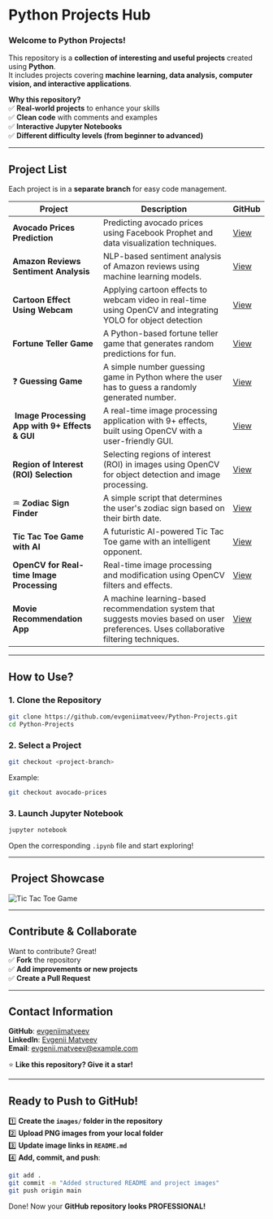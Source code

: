 #  Python Projects Hub 

###  **Welcome to Python Projects!**  
This repository is a **collection of interesting and useful projects** created using **Python**.  
It includes projects covering **machine learning, data analysis, computer vision, and interactive applications**.

 **Why this repository?**  
✅ **Real-world projects** to enhance your skills  
✅ **Clean code** with comments and examples  
✅ **Interactive Jupyter Notebooks**  
✅ **Different difficulty levels (from beginner to advanced)**  

---

##  **Project List**

Each project is in a **separate branch** for easy code management.

| Project  | Description | GitHub |
|---------|----------|--------|
|  **Avocado Prices Prediction** | Predicting avocado prices using Facebook Prophet and data visualization techniques.| [View](https://github.com/evgeniimatveev/Python-Projects/blob/%F0%9F%A5%91-Avocado-Prices-Prediction-%E2%9C%85%E2%9C%85%E2%9C%85/FastAPI%20%26%20Streamlit%20Guide%20for%20Avocado%20Price%20Prediction.ipynb)
|   **Amazon Reviews Sentiment Analysis** | NLP-based sentiment analysis of Amazon reviews using machine learning models.| [View](https://github.com/evgeniimatveev/Python-Projects/blob/%F0%9F%9B%92-Amazon-Reviews-Analysis%E2%9C%85%E2%9C%85%E2%9C%85/Amazon%20Reviews%20Analysis(S4).ipynb)
|  **Cartoon Effect Using Webcam** |   Applying cartoon effects to webcam video in real-time using OpenCV and integrating YOLO for object detection  | [View](https://github.com/evgeniimatveev/Python-Projects/blob/%F0%9F%8E%A8-Cartoon-Effect-Using-Webcam%E2%9C%85%E2%9C%85%E2%9C%85/Cartoon%20Effect%20Using%20Webcam(S4).ipynb)
|  **Fortune Teller Game** | A Python-based fortune teller game that generates random predictions for fun. | [View](https://github.com/evgeniimatveev/Python-Projects/blob/%F0%9F%94%AE-Fortune-Teller-Game%E2%9C%85%E2%9C%85%E2%9C%85/Fortune%20Teller%20game(S4).ipynb) |
| ❓ **Guessing Game** |  A simple number guessing game in Python where the user has to guess a randomly generated number. | [View](https://github.com/evgeniimatveev/Python-Projects/blob/%E2%9D%93-Guessing-Game%E2%9C%85%E2%9C%85%E2%9C%85/Guessing%20Game(S4).ipynb) |
| ️ **Image Processing App with 9+ Effects & GUI** |  A real-time image processing application with 9+ effects, built using OpenCV with a user-friendly GUI. | [View](https://github.com/evgeniimatveev/Python-Projects/blob/%F0%9F%96%BC%EF%B8%8F-Image-Processing-App%E2%9C%85%E2%9C%85%E2%9C%85/Image%20Processing%20App%20with%209%2B%20Effects%20%26%20GUI(S4).ipynb) |
|  **Region of Interest (ROI) Selection** | Selecting regions of interest (ROI) in images using OpenCV for object detection and image processing. | [View](https://github.com/evgeniimatveev/Python-Projects/blob/%F0%9F%8E%AF-Region-of-Interest-Selection%E2%9C%85%E2%9C%85%E2%9C%85/Region%20of%20interest%20Selection(S4).ipynb) |
| ♒ **Zodiac Sign Finder** | A simple script that determines the user's zodiac sign based on their birth date. | [View](https://github.com/evgeniimatveev/Python-Projects/blob/%E2%99%92-Zodiac-Sign-Finder%E2%9C%85%E2%9C%85%E2%9C%85/Zodiac%20Sign(S4).ipynb) |
|  **Tic Tac Toe Game with AI** | A futuristic AI-powered Tic Tac Toe game with an intelligent opponent. | [View](https://github.com/evgeniimatveev/Python-Projects/blob/%F0%9F%8E%AE-Tic-Tac-Toe-Game%E2%9C%85%E2%9C%85%E2%9C%85/Tic%20Tac%20Toe%20Game(S4).ipynb) |
|  **OpenCV for Real-time Image Processing** | Real-time image processing and modification using OpenCV filters and effects. | [View](https://github.com/evgeniimatveev/Python-Projects/blob/%F0%9F%94%8D-OpenCV-Real-time-Image-Processing%E2%9C%85%E2%9C%85%E2%9C%85/OpenCV%20for%20real-time%20image%20processing(S4).ipynb) | 
|  **Movie Recommendation App** | A machine learning-based recommendation system that suggests movies based on user preferences. Uses collaborative filtering techniques. | [View](https://github.com/evgeniimatveev/Python-Projects/blob/%F0%9F%8E%AC-Movie-Recommendation-App%E2%9C%85%E2%9C%85%E2%9C%85/Movie%20Recommendation%20App(S4).ipynb) 

---

##  **How to Use?**

###  1. Clone the Repository
```bash
git clone https://github.com/evgeniimatveev/Python-Projects.git
cd Python-Projects
```

###  2. Select a Project
```bash
git checkout <project-branch>
```
Example:
```bash
git checkout avocado-prices
```

###  3. Launch Jupyter Notebook
```bash
jupyter notebook
```
Open the corresponding `.ipynb` file and start exploring!

---

## ️ **Project Showcase**
![Tic Tac Toe Game](https://github.com/evgeniimatveev/Python-Projects/blob/main/Images/tic_tac_toe.png)

---

##  **Contribute & Collaborate**
Want to contribute? Great!  
✅ **Fork** the repository  
✅ **Add improvements or new projects**  
✅ **Create a Pull Request**  

---

##  **Contact Information**
 **GitHub**: [evgeniimatveev](https://github.com/evgeniimatveev)  
 **LinkedIn**: [Evgenii Matveev](https://www.linkedin.com/in/evgeniimatveev)  
 **Email**: evgenii.matveev@example.com  

⭐ **Like this repository? Give it a star!** 

---

##  **Ready to Push to GitHub!**
1️⃣ **Create the `images/` folder in the repository**  
2️⃣ **Upload PNG images from your local folder**  
3️⃣ **Update image links in `README.md`**  
4️⃣ **Add, commit, and push**:
```bash
git add .
git commit -m "Added structured README and project images"
git push origin main
```

Done! Now your **GitHub repository looks PROFESSIONAL!** 
